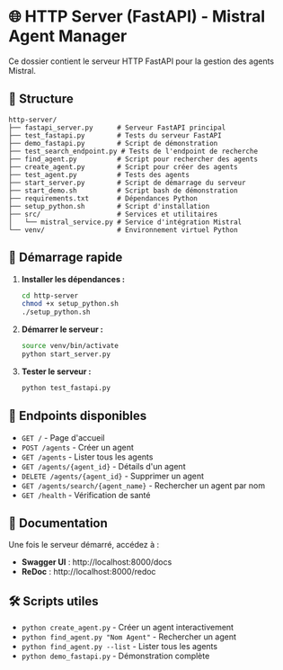 # 🌐 HTTP Server (FastAPI) - Mistral Agent Manager

Ce dossier contient le serveur HTTP FastAPI pour la gestion des agents Mistral.

## 📁 Structure

```
http-server/
├── fastapi_server.py      # Serveur FastAPI principal
├── test_fastapi.py        # Tests du serveur FastAPI
├── demo_fastapi.py        # Script de démonstration
├── test_search_endpoint.py # Tests de l'endpoint de recherche
├── find_agent.py          # Script pour rechercher des agents
├── create_agent.py        # Script pour créer des agents
├── test_agent.py          # Tests des agents
├── start_server.py        # Script de démarrage du serveur
├── start_demo.sh          # Script bash de démonstration
├── requirements.txt       # Dépendances Python
├── setup_python.sh        # Script d'installation
├── src/                   # Services et utilitaires
│   └── mistral_service.py # Service d'intégration Mistral
└── venv/                  # Environnement virtuel Python
```

## 🚀 Démarrage rapide

1. **Installer les dépendances :**
   ```bash
   cd http-server
   chmod +x setup_python.sh
   ./setup_python.sh
   ```

2. **Démarrer le serveur :**
   ```bash
   source venv/bin/activate
   python start_server.py
   ```

3. **Tester le serveur :**
   ```bash
   python test_fastapi.py
   ```

## 🔗 Endpoints disponibles

- `GET /` - Page d'accueil
- `POST /agents` - Créer un agent
- `GET /agents` - Lister tous les agents
- `GET /agents/{agent_id}` - Détails d'un agent
- `DELETE /agents/{agent_id}` - Supprimer un agent
- `GET /agents/search/{agent_name}` - Rechercher un agent par nom
- `GET /health` - Vérification de santé

## 📖 Documentation

Une fois le serveur démarré, accédez à :
- **Swagger UI** : http://localhost:8000/docs
- **ReDoc** : http://localhost:8000/redoc

## 🛠️ Scripts utiles

- `python create_agent.py` - Créer un agent interactivement
- `python find_agent.py "Nom Agent"` - Rechercher un agent
- `python find_agent.py --list` - Lister tous les agents
- `python demo_fastapi.py` - Démonstration complète
